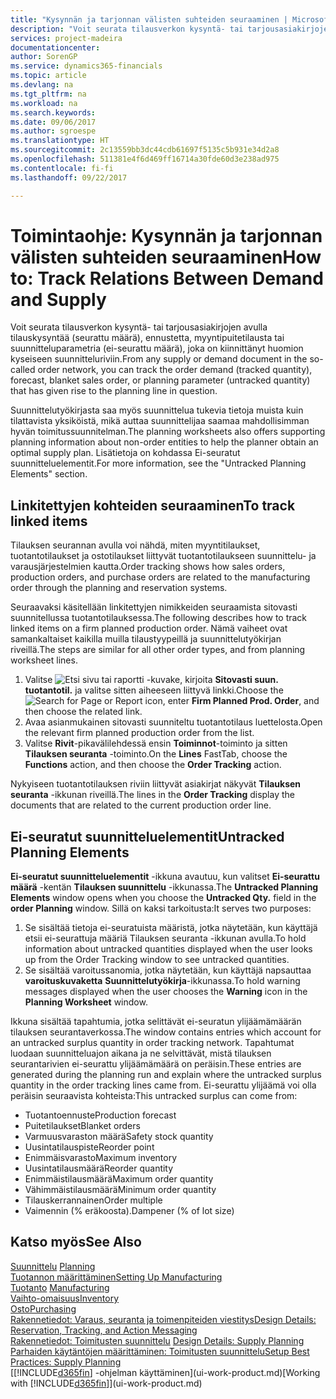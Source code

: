 ```yaml
---
title: "Kysynnän ja tarjonnan välisten suhteiden seuraaminen | Microsoft Docs"
description: "Voit seurata tilausverkon kysyntä- tai tarjousasiakirjojen avulla tilauskysyntää (seurattu määrä), ennustetta, myyntipuitetilausta tai suunnitteluparametria (ei-seurattu määrä), joka on kiinnittänyt huomion kyseiseen suunnitteluriviin."
services: project-madeira
documentationcenter: 
author: SorenGP
ms.service: dynamics365-financials
ms.topic: article
ms.devlang: na
ms.tgt_pltfrm: na
ms.workload: na
ms.search.keywords: 
ms.date: 09/06/2017
ms.author: sgroespe
ms.translationtype: HT
ms.sourcegitcommit: 2c13559bb3dc44cdb61697f5135c5b931e34d2a8
ms.openlocfilehash: 511381e4f6d469ff16714a30fde60d3e238ad975
ms.contentlocale: fi-fi
ms.lasthandoff: 09/22/2017

---
```

# <a name="how-to-track-relations-between-demand-and-supply"></a><span data-ttu-id="32ad6-103">Toimintaohje: Kysynnän ja tarjonnan välisten suhteiden seuraaminen</span><span class="sxs-lookup"><span data-stu-id="32ad6-103">How to: Track Relations Between Demand and Supply</span></span>
<span data-ttu-id="32ad6-104">Voit seurata tilausverkon kysyntä- tai tarjousasiakirjojen avulla tilauskysyntää (seurattu määrä), ennustetta, myyntipuitetilausta tai suunnitteluparametria (ei-seurattu määrä), joka on kiinnittänyt huomion kyseiseen suunnitteluriviin.</span><span class="sxs-lookup"><span data-stu-id="32ad6-104">From any supply or demand document in the so-called order network, you can track the order demand (tracked quantity), forecast, blanket sales order, or planning parameter (untracked quantity) that has given rise to the planning line in question.</span></span>

<span data-ttu-id="32ad6-105">Suunnittelutyökirjasta saa myös suunnittelua tukevia tietoja muista kuin tilattavista yksiköistä, mikä auttaa suunnittelijaa saamaa mahdollisimman hyvän toimitussuunnitelman.</span><span class="sxs-lookup"><span data-stu-id="32ad6-105">The planning worksheets also offers supporting planning information about non-order entities to help the planner obtain an optimal supply plan.</span></span> <span data-ttu-id="32ad6-106">Lisätietoja on kohdassa Ei-seuratut suunnitteluelementit.</span><span class="sxs-lookup"><span data-stu-id="32ad6-106">For more information, see the "Untracked Planning Elements" section.</span></span>

## <a name="to-track-linked-items"></a><span data-ttu-id="32ad6-107">Linkitettyjen kohteiden seuraaminen</span><span class="sxs-lookup"><span data-stu-id="32ad6-107">To track linked items</span></span>
<span data-ttu-id="32ad6-108">Tilauksen seurannan avulla voi nähdä, miten myyntitilaukset, tuotantotilaukset ja ostotilaukset liittyvät tuotantotilaukseen suunnittelu- ja varausjärjestelmien kautta.</span><span class="sxs-lookup"><span data-stu-id="32ad6-108">Order tracking shows how sales orders, production orders, and purchase orders are related to the manufacturing order through the planning and reservation systems.</span></span>

<span data-ttu-id="32ad6-109">Seuraavaksi käsitellään linkitettyjen nimikkeiden seuraamista sitovasti suunnitellussa tuotantotilauksessa.</span><span class="sxs-lookup"><span data-stu-id="32ad6-109">The following describes how to track linked items on a firm planned production order.</span></span> <span data-ttu-id="32ad6-110">Nämä vaiheet ovat samankaltaiset kaikilla muilla tilaustyypeillä ja suunnittelutyökirjan riveillä.</span><span class="sxs-lookup"><span data-stu-id="32ad6-110">The steps are similar for all other order types, and from planning worksheet lines.</span></span>

1. <span data-ttu-id="32ad6-111">Valitse ![Etsi sivu tai raportti](media/ui-search/search_small.png "Etsi sivu tai raportti -kuvake") -kuvake, kirjoita **Sitovasti suun. tuotantotil.** ja valitse sitten aiheeseen liittyvä linkki.</span><span class="sxs-lookup"><span data-stu-id="32ad6-111">Choose the ![Search for Page or Report](media/ui-search/search_small.png "Search for Page or Report icon") icon, enter **Firm Planned Prod. Order**, and then choose the related link.</span></span>
2. <span data-ttu-id="32ad6-112">Avaa asianmukainen sitovasti suunniteltu tuotantotilaus luettelosta.</span><span class="sxs-lookup"><span data-stu-id="32ad6-112">Open the relevant firm planned production order from the list.</span></span>
3. <span data-ttu-id="32ad6-113">Valitse **Rivit**-pikavälilehdessä ensin **Toiminnot**-toiminto ja sitten **Tilauksen seuranta** -toiminto.</span><span class="sxs-lookup"><span data-stu-id="32ad6-113">On the **Lines** FastTab, choose the **Functions** action, and then choose the **Order Tracking** action.</span></span>

<span data-ttu-id="32ad6-114">Nykyiseen tuotantotilauksen riviin liittyvät asiakirjat näkyvät **Tilauksen seuranta** -ikkunan riveillä.</span><span class="sxs-lookup"><span data-stu-id="32ad6-114">The lines in the **Order Tracking** display the documents that are related to the current production order line.</span></span>

## <a name="untracked-planning-elements"></a><span data-ttu-id="32ad6-115">Ei-seuratut suunnitteluelementit</span><span class="sxs-lookup"><span data-stu-id="32ad6-115">Untracked Planning Elements</span></span>
<span data-ttu-id="32ad6-116">**Ei-seuratut suunnitteluelementit** -ikkuna avautuu, kun valitset **Ei-seurattu määrä** -kentän **Tilauksen suunnittelu** -ikkunassa.</span><span class="sxs-lookup"><span data-stu-id="32ad6-116">The **Untracked Planning Elements** window opens when you choose the **Untracked Qty.** field in the **order Planning** window.</span></span> <span data-ttu-id="32ad6-117">Sillä on kaksi tarkoitusta:</span><span class="sxs-lookup"><span data-stu-id="32ad6-117">It serves two purposes:</span></span>

1. <span data-ttu-id="32ad6-118">Se sisältää tietoja ei-seuratuista määristä, jotka näytetään, kun käyttäjä etsii ei-seurattuja määriä Tilauksen seuranta -ikkunan avulla.</span><span class="sxs-lookup"><span data-stu-id="32ad6-118">To hold information about untracked quantities displayed when the user looks up from the Order Tracking window to see untracked quantities.</span></span>
2. <span data-ttu-id="32ad6-119">Se sisältää varoitussanomia, jotka näytetään, kun käyttäjä napsauttaa **varoituskuvaketta** **Suunnittelutyökirja**-ikkunassa.</span><span class="sxs-lookup"><span data-stu-id="32ad6-119">To hold warning messages displayed when the user chooses the **Warning** icon in the **Planning Worksheet** window.</span></span>

<span data-ttu-id="32ad6-120">Ikkuna sisältää tapahtumia, jotka selittävät ei-seuratun ylijäämämäärän tilauksen seurantaverkossa.</span><span class="sxs-lookup"><span data-stu-id="32ad6-120">The window contains entries which account for an untracked surplus quantity in order tracking network.</span></span> <span data-ttu-id="32ad6-121">Tapahtumat luodaan suunnitteluajon aikana ja ne selvittävät, mistä tilauksen seurantarivien ei-seurattu ylijäämämäärä on peräisin.</span><span class="sxs-lookup"><span data-stu-id="32ad6-121">These entries are generated during the planning run and explain where the untracked surplus quantity in the order tracking lines came from.</span></span> <span data-ttu-id="32ad6-122">Ei-seurattu ylijäämä voi olla peräisin seuraavista kohteista:</span><span class="sxs-lookup"><span data-stu-id="32ad6-122">This untracked surplus can come from:</span></span>

- <span data-ttu-id="32ad6-123">Tuotantoennuste</span><span class="sxs-lookup"><span data-stu-id="32ad6-123">Production forecast</span></span>
- <span data-ttu-id="32ad6-124">Puitetilaukset</span><span class="sxs-lookup"><span data-stu-id="32ad6-124">Blanket orders</span></span>
- <span data-ttu-id="32ad6-125">Varmuusvaraston määrä</span><span class="sxs-lookup"><span data-stu-id="32ad6-125">Safety stock quantity</span></span>
- <span data-ttu-id="32ad6-126">Uusintatilauspiste</span><span class="sxs-lookup"><span data-stu-id="32ad6-126">Reorder point</span></span>
- <span data-ttu-id="32ad6-127">Enimmäisvarasto</span><span class="sxs-lookup"><span data-stu-id="32ad6-127">Maximum inventory</span></span>
- <span data-ttu-id="32ad6-128">Uusintatilausmäärä</span><span class="sxs-lookup"><span data-stu-id="32ad6-128">Reorder quantity</span></span>
- <span data-ttu-id="32ad6-129">Enimmäistilausmäärä</span><span class="sxs-lookup"><span data-stu-id="32ad6-129">Maximum order quantity</span></span>
- <span data-ttu-id="32ad6-130">Vähimmäistilausmäärä</span><span class="sxs-lookup"><span data-stu-id="32ad6-130">Minimum order quantity</span></span>
- <span data-ttu-id="32ad6-131">Tilauskerrannainen</span><span class="sxs-lookup"><span data-stu-id="32ad6-131">Order multiple</span></span>
- <span data-ttu-id="32ad6-132">Vaimennin (% eräkoosta).</span><span class="sxs-lookup"><span data-stu-id="32ad6-132">Dampener (% of lot size)</span></span>

## <a name="see-also"></a><span data-ttu-id="32ad6-133">Katso myös</span><span class="sxs-lookup"><span data-stu-id="32ad6-133">See Also</span></span>  
<span data-ttu-id="32ad6-134">[Suunnittelu](production-planning.md) </span><span class="sxs-lookup"><span data-stu-id="32ad6-134">[Planning](production-planning.md) </span></span>  
[<span data-ttu-id="32ad6-135">Tuotannon määrittäminen</span><span class="sxs-lookup"><span data-stu-id="32ad6-135">Setting Up Manufacturing</span></span>](production-configure-production-processes.md)  
<span data-ttu-id="32ad6-136">[Tuotanto](production-manage-manufacturing.md)  </span><span class="sxs-lookup"><span data-stu-id="32ad6-136">[Manufacturing](production-manage-manufacturing.md)  </span></span>  
[<span data-ttu-id="32ad6-137">Vaihto-omaisuus</span><span class="sxs-lookup"><span data-stu-id="32ad6-137">Inventory</span></span>](inventory-manage-inventory.md)  
[<span data-ttu-id="32ad6-138">Osto</span><span class="sxs-lookup"><span data-stu-id="32ad6-138">Purchasing</span></span>](purchasing-manage-purchasing.md)  
[<span data-ttu-id="32ad6-139">Rakennetiedot: Varaus, seuranta ja toimenpiteiden viestitys</span><span class="sxs-lookup"><span data-stu-id="32ad6-139">Design Details: Reservation, Tracking, and Action Messaging</span></span>](design-details-reservation-order-tracking-and-action-messaging.md)  
<span data-ttu-id="32ad6-140">[Rakennetiedot: Toimitusten suunnittelu](design-details-supply-planning.md) </span><span class="sxs-lookup"><span data-stu-id="32ad6-140">[Design Details: Supply Planning](design-details-supply-planning.md) </span></span>  
[<span data-ttu-id="32ad6-141">Parhaiden käytäntöjen määrittäminen: Toimitusten suunnittelu</span><span class="sxs-lookup"><span data-stu-id="32ad6-141">Setup Best Practices: Supply Planning</span></span>](setup-best-practices-supply-planning.md)  
<span data-ttu-id="32ad6-142">[[!INCLUDE[d365fin](includes/d365fin_md.md)] -ohjelman käyttäminen](ui-work-product.md)</span><span class="sxs-lookup"><span data-stu-id="32ad6-142">[Working with [!INCLUDE[d365fin](includes/d365fin_md.md)]](ui-work-product.md)</span></span>


